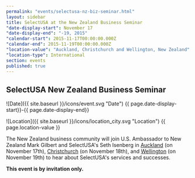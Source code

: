 ```yaml
---
permalink: "events/selectusa-nz-biz-seminar.html"
layout: sidebar
title: SelectUSA at the New Zealand Business Seminar
"date-display-start": November 17
"date-display-end": "-19, 2015"
"calendar-start": 2015-11-17T00:00:00.000Z
"calendar-end": 2015-11-19T00:00:00.000Z
"location-value": "Auckland, Christchurch and Wellington, New Zealand"
"location-type": International
section: events
published: true
---
```


## SelectUSA New Zealand Business Seminar



![Date]({{ site.baseurl }}/icons/event.svg "Date") {{ page.date-display-start}}-{{ page.date-display-end}}

![Location]({{ site.baseurl }}/icons/location_city.svg "Location") {{ page.location-value }}

The New Zealand business community will join U.S. Ambassador to New Zealand Mark Gilbert and SelectUSA's Seth Isenberg in [Auckland](http://www.amcham.co.nz/event-2065696) (on November 17th), [Christchurch](http://www.amcham.co.nz/event-2065699) (on November 18th), and [Wellington](http://www.amcham.co.nz/event-2065697) (on November 19th) to hear about SelectUSA's services and successes. 

**This event is by invitation only.**
